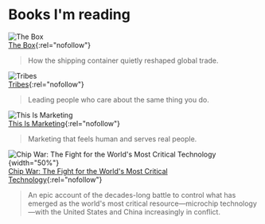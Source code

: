 # Books I'm reading


![The Box](https://images-na.ssl-images-amazon.com/images/S/compressed.photo.goodreads.com/books/1442129363i/316767.jpg)  
[The Box](https://www.goodreads.com/book/show/316767.The_Box){:rel="nofollow"}  
>How the shipping container quietly reshaped global trade.

![Tribes](https://images-na.ssl-images-amazon.com/images/S/compressed.photo.goodreads.com/books/1347711639i/3828382.jpg)  
[Tribes](https://www.goodreads.com/book/show/3828382-tribes){:rel="nofollow"}  
>Leading people who care about the same thing you do.

![This Is Marketing](https://images-na.ssl-images-amazon.com/images/S/compressed.photo.goodreads.com/books/1529247040i/40549476.jpg)  
[This Is Marketing](https://www.goodreads.com/book/show/40549476-this-is-marketing){:rel="nofollow"}  
>Marketing that feels human and serves real people.

![Chip War: The Fight for the World's Most Critical Technology](https://images-na.ssl-images-amazon.com/images/S/compressed.photo.goodreads.com/books/1662566820i/60321447.jpg){width="50%"}  
[Chip War: The Fight for the World's Most Critical Technology](https://www.goodreads.com/book/show/60321447-chip-war){:rel="nofollow"}  
>An epic account of the decades-long battle to control what has emerged as the world's most critical resource—microchip technology—with the United States and China increasingly in conflict.